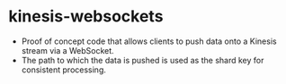 # kinesis-websockets

* Proof of concept code that allows clients to push data onto a Kinesis stream via a WebSocket.
* The path to which the data is pushed is used as the shard key for consistent processing.

